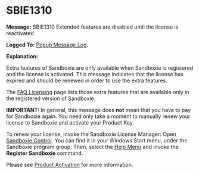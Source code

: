 # SBIE1310

**Message:** SBIE1310 Extended features are disabled until the license is reactivated

**Logged To:** [Popup Message Log](PopupMessageLog.md).

**Explanation:**

Extra features of Sandboxie are only available when Sandboxie is registered and the license is activated. This message indicates that the license has expired and should be renewed in order to use the extra features.

The [FAQ Licensing](FAQ_Licensing) page lists those extra features that are available only in the registered version of Sandboxie.

**IMPORTANT:** In general, this message does **not** mean that you have to pay for Sandboxie again. You need only take a moment to manually renew your license to Sandboxie and activate your Product Key.

To renew your license, invoke the Sandboxie License Manager: Open [Sandboxie Control](SandboxieControl.md). You can find it in your Windows Start menu, under the Sandboxie program group. Then, select the [Help Menu](HelpMenu.md) and invoke the **Register Sandboxie** command.

Please see [Product Activation](ProductActivation.md) for more information.
